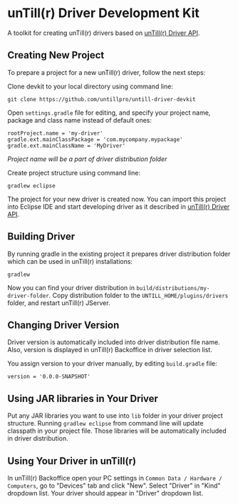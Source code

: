 # unTill(r) Driver Development Kit

A toolkit for creating unTill(r) drivers based on [unTill(r) Driver API](https://github.com/untillpro/untill-driver-api2). 

## Creating New Project

To prepare a project for a new unTill(r) driver, follow the next steps:

Clone devkit to your local directory using command line:
```
git clone https://github.com/untillpro/untill-driver-devkit
```

Open `settings.gradle` file for editing, and specify your project name, package and class name instead of default ones:

```
rootProject.name = 'my-driver'
gradle.ext.mainClassPackage = 'com.mycompany.mypackage'
gradle.ext.mainClassName = 'MyDriver'
```

_Project name will be a part of driver distribution folder_

Create project structure using command line:
```
gradlew eclipse
```

The project for your new driver is created now. You can import this project into Eclipse IDE and start developing driver as it described in [unTill(r) Driver API](https://github.com/untillpro/untill-driver-api2).

## Building Driver 

By running gradle in the existing project it prepares driver distribution folder which can be used in unTill(r) installations:

```
gradlew
```

Now you can find your driver distribution in `build/distributions/my-driver-folder`. Copy distribution folder to the `UNTILL_HOME/plugins/drivers` folder, and restart unTill(r) JServer.

## Changing Driver Version

Driver version is automatically included into driver distribution file name. Also, version is displayed in unTill(r) Backoffice in driver selection list.

You assign version to your driver manually, by editing `build.gradle` file:
```
version = '0.0.0-SNAPSHOT'
```

## Using JAR libraries in Your Driver

Put any JAR libraries you want to use into `lib`  folder in your driver project structure. Running `gradlew eclipse` from command line will update classpath in your project file. Those libraries will be automatically included in driver distribution.

## Using Your Driver in unTill(r)

In unTill(r) Backoffice open your PC settings in `Common Data / Hardware / Computers`, go to "Devices" tab and click "New". Select "Driver" in "Kind" dropdown list. Your driver should appear in "Driver" dropdown list. 
